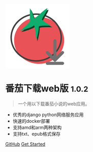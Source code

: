 <!-- _coverpage.md -->

![logo](logo.png)

# 番茄下载web版 <small>1.0.2</small>

> 一个用以下载番茄小说的web应用。

 - 优秀的django python网络服务应用
 - 快速的docker部署
 - 支持amd和arm两种架构
 - 支持txt、epub格式保存

[GitHub](https://github.com/weiwei-cool/FanQieNovelDownloadOnWeb/)
[Get Started](#fanqienoveldownloadonweb)